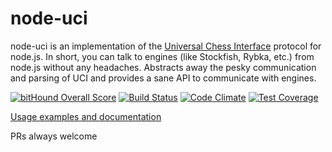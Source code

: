 # node-uci
node-uci is an implementation of the [Universal Chess Interface](http://www.shredderchess.com/chess-info/features/uci-universal-chess-interface.html) protocol for node.js. In short, you can talk to engines (like Stockfish, Rybka, etc.) from node.js without any headaches. Abstracts away the pesky communication and parsing of UCI and provides a sane API to communicate with engines.

[![bitHound Overall Score](https://www.bithound.io/github/ebemunk/node-uci/badges/score.svg)](https://www.bithound.io/github/ebemunk/node-uci)
[![Build Status](https://travis-ci.org/ebemunk/node-uci.svg?branch=master)](https://travis-ci.org/ebemunk/node-uci)
[![Code Climate](https://codeclimate.com/github/ebemunk/node-uci/badges/gpa.svg)](https://codeclimate.com/github/ebemunk/node-uci)
[![Test Coverage](https://codeclimate.com/github/ebemunk/node-uci/badges/coverage.svg)](https://codeclimate.com/github/ebemunk/node-uci/coverage)

[Usage examples and documentation](https://ebemunk.github.io/node-uci/)

PRs always welcome
